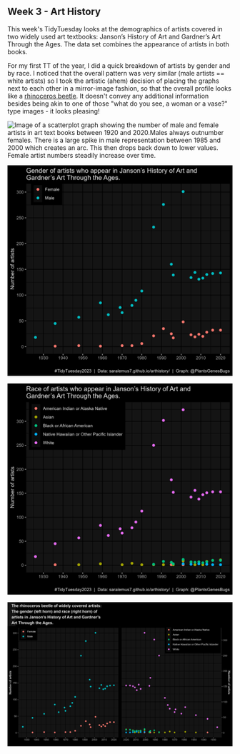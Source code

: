 ## Week 3 - Art History

This week's TidyTuesday looks at the demographics of artists covered in two widely used art textbooks: Janson’s History of Art and Gardner’s Art Through the Ages. The data set combines the appearance of artists in both books. 

For my first TT of the year, I did a quick breakdown of artists by gender and by race. I noticed that the overall pattern was very similar (male artists == white artists) so I took the artistic (ahem) decision of placing the graphs next to each other in a mirror-image fashion, so that the overall profile looks like a [rhinoceros beetle](https://en.wikipedia.org/wiki/Dynastinae). It doesn't convey any additional information besides being akin to one of those "what do you see, a woman or a vase?" type images - it looks pleasing!

<img src="[img_girl.jpg](https://github.com/PlantsGenesBugs/TidyTuesday/blob/main/2023/week%203%20-%20artist%20demographics/genderArt.png)" alt="Image of a scatterplot graph showing the number of male and female artists in art text books between 1920 and 2020.Males always outnumber females. There is a large spike in male representation between 1985 and 2000 which creates an arc. This then drops back down to lower values. Female artist numbers steadily increase over time." width="75%" height="75%">

![Image of a scatterplot graph showing the number of male and female artists in art text books between 1920 and 2020.Males always outnumber females. There is a large spike in male representation between 1985 and 2000 which creates an arc. This then drops back down to lower values. Female artist numbers steadily increase over time.](https://github.com/PlantsGenesBugs/TidyTuesday/blob/main/2023/week%203%20-%20artist%20demographics/genderArt.png)

![Image of a scatterplot graph showing the number of artists from different races in art text books between 1920 and 2020. White artists always outnumber all other races. There is a large spike in white representation between 1985 and 2000 which creates an arc. This then drops back down to lower values. Other races never count for more than 25 appearances in these textbooks in any year. The highest number of appearances for white artists is about 325 in 2002 or thereabouts.](https://github.com/PlantsGenesBugs/TidyTuesday/blob/main/2023/week%203%20-%20artist%20demographics/raceArt.png)

![A combined graph showing the two graphs together, but with the race plot inverted so that it runs in reverse chronological order. The two arcs created by the graphs looks like the antlers of a rhinoceros beetle.](https://github.com/PlantsGenesBugs/TidyTuesday/blob/main/2023/week%203%20-%20artist%20demographics/beetleArt2.png)
